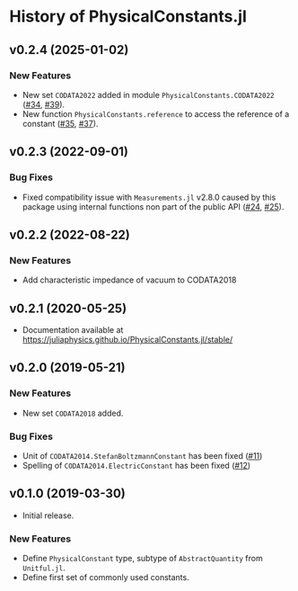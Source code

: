 # History of PhysicalConstants.jl

## v0.2.4 (2025-01-02)

### New Features

* New set `CODATA2022` added in module `PhysicalConstants.CODATA2022`
  ([#34](https://github.com/JuliaPhysics/PhysicalConstants.jl/issues/34),
  [#39](https://github.com/JuliaPhysics/PhysicalConstants.jl/pull/39)).
* New function `PhysicalConstants.reference` to access the reference of a
  constant
  ([#35](https://github.com/JuliaPhysics/PhysicalConstants.jl/issues/35),
  [#37](https://github.com/JuliaPhysics/PhysicalConstants.jl/pull/37)).

## v0.2.3 (2022-09-01)

### Bug Fixes

* Fixed compatibility issue with `Measurements.jl` v2.8.0 caused by this package
  using internal functions non part of the public API
  ([#24](https://github.com/JuliaPhysics/PhysicalConstants.jl/issues/24),
  [#25](https://github.com/JuliaPhysics/PhysicalConstants.jl/pull/25)).

## v0.2.2 (2022-08-22)

### New Features

* Add characteristic impedance of vacuum to CODATA2018

## v0.2.1 (2020-05-25)

* Documentation available at
  https://juliaphysics.github.io/PhysicalConstants.jl/stable/

## v0.2.0 (2019-05-21)

### New Features

* New set `CODATA2018` added.

### Bug Fixes

* Unit of `CODATA2014.StefanBoltzmannConstant` has been fixed
  ([#11](https://github.com/JuliaPhysics/PhysicalConstants.jl/pull/11))
* Spelling of `CODATA2014.ElectricConstant` has been fixed
  ([#12](https://github.com/JuliaPhysics/PhysicalConstants.jl/pull/12))

## v0.1.0 (2019-03-30)

* Initial release.

### New Features

* Define `PhysicalConstant` type, subtype of `AbstractQuantity` from
  `Unitful.jl`.
* Define first set of commonly used constants.
